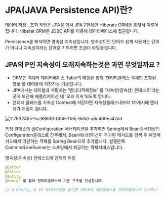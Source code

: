 # JPA(JAVA Persistence API)란?
데이터 저장 , 조회 작업은 JPA를 거쳐 JPA구현체인 Hiberate ORM을 통해서 이루어집니다. Hiberat ORM은 JDBC API를 이용해 데이터베이스에 접근합니다.

Persistence를 해석하면 영속성 지속성입니다. 영속성이란 단어가 쉽게 사용되는 단어가 아니니 지속성이라는 단어로 기억하면 조금더 와닿을겁니다.

## JPA의 P인 지속성이 오래지속하는것은 과연 무엇일까요 ?
- ORM은 객체와 데이터베이스 Table의 매핑을 통해 '엔티티클래스 객체만 포함된 정보'를 테이블에 저장하는 기술입니다.
- JPA에서는 테이블과 매핑하는 '엔티티객체정보' 를 '지속성(영속성) 콘테스트'라는 곳에 보관해 애플리케이션 내 '오래 지속'되도록 합니다.
- 엔티티 클래스를 지속성 Context에 저장하면 지속성클래스내부의 1차캐시에 엔티티가 저장이 됩니다.

![117632455-1cc98600-b1b8-11eb-9db0-a6c460ea47dd](https://user-images.githubusercontent.com/99226598/177574593-78bc28f5-a4e8-4d6c-ba12-b0bd8bf2e5fd.png)

특정 클래스에 @Configuration 애너테이션을 추가하면 Spring에서 Bean검색대상인 Configuration클래스로 간주해서, Bean애너테이션이 추가된 메서드를 검색 후 해당메서드에서
리턴하는 객체를 Spring Bean으로 추가합니다.
실행문쪽 CommndLineRunner는 스프링에서 제공하는 객체서비스입니다.


영속성(지속성) 컨테스트에 엔티티 저장
```java
@Getter 
@Setter
@Entity
@NoArg~ 를 붙여 엔티티클래스의 기본 구조를 완성합니다.

// @ Entity, @ Id 애너테이션을 붙이면 JPA에서 해당클래스를 엔티티클래스로 인식하니 꼭 같이 붙여야합니다 ( 1 + 1)으로 생각 
